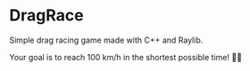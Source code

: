 # DragRace
Simple drag racing game made with C++ and Raylib.

Your goal is to reach 100 km/h in the shortest possible time! 🚗💨

